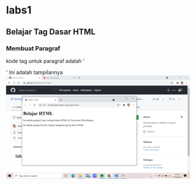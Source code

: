 # labs1
## Belajar Tag Dasar HTML

### Membuat Paragraf
kode tag untuk paragraf adalah '<p>'
Ini adalah tampilannya
![gambar1](Screenshot/ss1.png)